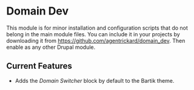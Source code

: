 # Domain Dev

This module is for minor installation and configuration scripts that do not belong in the main module files. You can include it in your projects by downloading it from https://github.com/agentrickard/domain_dev. Then enable as any other Drupal module.

## Current Features

* Adds the *Domain Switcher* block by default to the Bartik theme.
